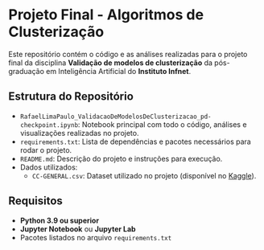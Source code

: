 # Projeto Final - Algoritmos de Clusterização

Este repositório contém o código e as análises realizadas para o projeto final da disciplina **Validação de modelos de clusterização** da pós-graduação em Inteligência Artificial do **Instituto Infnet**.

## Estrutura do Repositório

- `RafaelLimaPaulo_ValidacaoDeModelosDeClusterizacao_pd-checkpoint.ipynb`: Notebook principal com todo o código, análises e visualizações realizadas no projeto.
- `requirements.txt`: Lista de dependências e pacotes necessários para rodar o projeto.
- `README.md`: Descrição do projeto e instruções para execução.
- Dados utilizados:
  - `CC-GENERAL.csv`: Dataset utilizado no projeto (disponível no [Kaggle](https://www.kaggle.com/datasets/arjunbhasin2013/ccdata)).

## Requisitos

- **Python 3.9 ou superior**
- **Jupyter Notebook** ou **Jupyter Lab**
- Pacotes listados no arquivo `requirements.txt`

